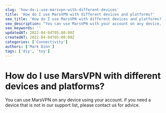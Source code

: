 ```yaml
---
slug: 'how-do-i-use-marsvpn-with-different-devices'
title: 'How do I use MarsVPN with different devices and platforms?'
seo_title: 'How do I use MarsVPN with different devices and platforms? | MarsVPN Support'
seo_description: "You can use MarsVPN with your account on any device, whether it's a phone, computer or tablet."
seo_keywords: ''
updatedAT: 2022-04-04T05:00:00Z
createdAT: 2022-04-04T05:00:00Z
categories: ['Connectivity']
authors: ['Mark Dinn']
tags: ['diy', 'toy']
---
```


# How do I use MarsVPN with different devices and platforms?

You can use MarsVPN on any device using your account.
if you need a device that is not in our support list, please contact us for advice.
